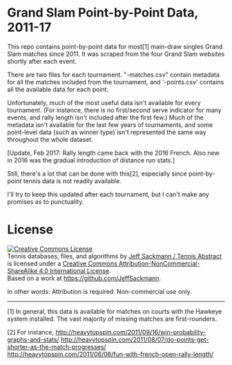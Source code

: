# Grand Slam Point-by-Point Data, 2011-17

This repo contains point-by-point data for most[1] main-draw singles Grand Slam matches since 2011. It was scraped from the four Grand Slam websites shortly after each event.

There are two files for each tournament. "-matches.csv" contain metadata for all the matches included from the tournament, and '-points.csv' contains all the available data for each point. 

Unfortunately, much of the most useful data isn't available for every tournament. (For instance, there is no first/second serve indicator for many events, and rally length isn't included after the first few.) Much of the metadata isn't available for the last few years of tournaments, and some point-level data (such as winner type) isn't represented the same way throughout the whole dataset.

[Update, Feb 2017: Rally length came back with the 2016 French. Also new in 2016 was the gradual introduction of distance run stats.]

Still, there's a lot that can be done with this[2], especially since point-by-point tennis data is not readily available.

I'll try to keep this updated after each tournament, but I can't make any promises as to punctuality.

# License

<a rel="license" href="http://creativecommons.org/licenses/by-nc-sa/4.0/"><img alt="Creative Commons License" style="border-width:0" src="https://i.creativecommons.org/l/by-nc-sa/4.0/88x31.png" /></a><br /><span xmlns:dct="http://purl.org/dc/terms/" href="http://purl.org/dc/dcmitype/Dataset" property="dct:title" rel="dct:type">Tennis databases, files, and algorithms</span> by <a xmlns:cc="http://creativecommons.org/ns#" href="http://www.tennisabstract.com/" property="cc:attributionName" rel="cc:attributionURL">Jeff Sackmann / Tennis Abstract</a> is licensed under a <a rel="license" href="http://creativecommons.org/licenses/by-nc-sa/4.0/">Creative Commons Attribution-NonCommercial-ShareAlike 4.0 International License</a>.<br />Based on a work at <a xmlns:dct="http://purl.org/dc/terms/" href="https://github.com/JeffSackmann" rel="dct:source">https://github.com/JeffSackmann</a>.

In other words: Attribution is required. Non-commercial use only.

---

[1] In general, this data is available for matches on courts with the Hawkeye system installed. The vast majority of missing matches are first-rounders.

[2] For instance,
http://heavytopspin.com/2011/09/16/win-probability-graphs-and-stats/
http://heavytopspin.com/2011/08/07/do-points-get-shorter-as-the-match-progresses/
http://heavytopspin.com/2011/06/06/fun-with-french-open-rally-length/
